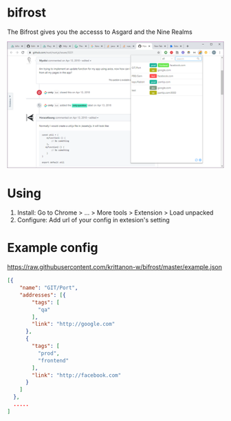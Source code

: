 # bifrost
The Bifrost gives you the accesss to Asgard and the Nine Realms
<br>

![ori](screenshot.png)

# Using
1. Install: Go to Chrome > ... > More tools > Extension > Load unpacked
2. Configure: Add url of your config in extesion's setting

# Example config
https://raw.githubusercontent.com/krittanon-w/bifrost/master/example.json
```json
[{
    "name": "GIT/Port",
    "addresses": [{
        "tags": [
          "qa"
        ],
        "link": "http://google.com"
      },
      {
        "tags": [
          "prod",
          "frontend"
        ],
        "link": "http://facebook.com"
      }
    ]
  },
  .....
]
```
